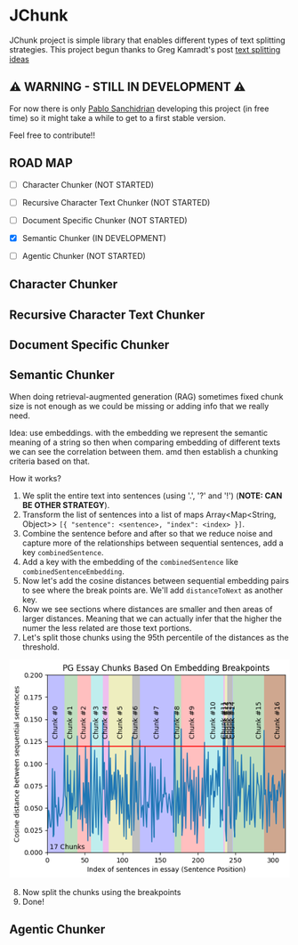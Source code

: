 # JChunk

JChunk project is simple library that enables different types of text splitting strategies.
This project begun thanks to Greg Kamradt's post [text splitting ideas](https://github.com/FullStackRetrieval-com/RetrievalTutorials/blob/main/tutorials/LevelsOfTextSplitting/5_Levels_Of_Text_Splitting.ipynb)

## ⚠️ WARNING - STILL IN DEVELOPMENT ⚠️

For now there is only [Pablo Sanchidrian](https://github.com/PabloSanchi) developing this project (in free time) so it might take a while to get to a first stable version.

Feel free to contribute!!

## ROAD MAP
- [ ] Character Chunker (NOT STARTED)
- [ ] Recursive Character Text Chunker (NOT STARTED)
- [ ] Document Specific Chunker (NOT STARTED)
- [x] Semantic Chunker (IN DEVELOPMENT)
- [ ] Agentic Chunker (NOT STARTED)


## Character Chunker

## Recursive Character Text Chunker

## Document Specific Chunker

## Semantic Chunker
When doing retrieval-augmented generation (RAG) sometimes fixed chunk size is not enough 
as we could be missing or adding info that we really need.

Idea: use embeddings. with the embedding we represent the semantic meaning of a string so then when comparing embedding of different texts we can see the correlation between them. amd then establish a 
chunking criteria based on that.

How it works?

1. We split the entire text into sentences (using '.', '?' and '!') (**NOTE: CAN BE OTHER STRATEGY**).
2. Transform the list of sentences into a list of maps Array<Map<String, Object>> `[{ "sentence": <sentence>, "index": <index> }]`.
3. Combine the sentence before and after so that we reduce noise and capture more of the relationships between sequential sentences, add a key `combinedSentence`.
4. Add a key with the embedding of the `combinedSentence` like `combinedSentenceEmbedding`.
5. Now let's add the cosine distances between sequential embedding pairs to see where the break points are. We'll add `distanceToNext` as another key.
6. Now we see sections where distances are smaller and then areas of larger distances. Meaning that we can actually infer that the higher the numer the less related are those text portions.
7. Let's split those chunks using the 95th percentile of the distances as the threshold.

![semantic-chunk](images/semantic-chunk.png)
   
8. Now split the chunks using the breakpoints
9. Done!


## Agentic Chunker


